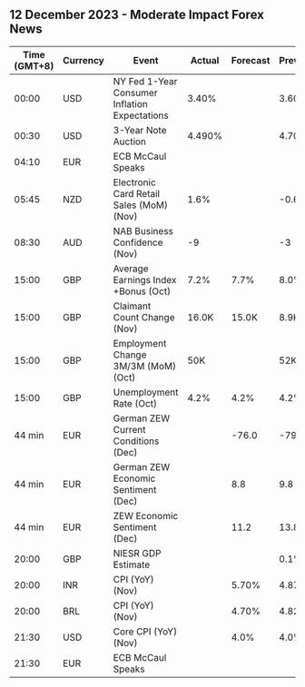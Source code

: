 ## 12 December 2023 - Moderate Impact Forex News

| Time (GMT+8) | Currency | Event | Actual | Forecast | Previous |
|------|----------|-------|--------|----------|----------|
| 00:00 | USD | NY Fed 1-Year Consumer Inflation Expectations | 3.40% |  | 3.60% |
| 00:30 | USD | 3-Year Note Auction | 4.490% |  | 4.701% |
| 04:10 | EUR | ECB McCaul Speaks |  |  |  |
| 05:45 | NZD | Electronic Card Retail Sales (MoM) (Nov) | 1.6% |  | -0.6% |
| 08:30 | AUD | NAB Business Confidence (Nov) | -9 |  | -3 |
| 15:00 | GBP | Average Earnings Index +Bonus (Oct) | 7.2% | 7.7% | 8.0% |
| 15:00 | GBP | Claimant Count Change (Nov) | 16.0K | 15.0K | 8.9K |
| 15:00 | GBP | Employment Change 3M/3M (MoM) (Oct) | 50K |  | 52K |
| 15:00 | GBP | Unemployment Rate (Oct) | 4.2% | 4.2% | 4.2% |
| 44 min | EUR | German ZEW Current Conditions (Dec) |  | -76.0 | -79.8 |
| 44 min | EUR | German ZEW Economic Sentiment (Dec) |  | 8.8 | 9.8 |
| 44 min | EUR | ZEW Economic Sentiment (Dec) |  | 11.2 | 13.8 |
| 20:00 | GBP | NIESR GDP Estimate |  |  | 0.1% |
| 20:00 | INR | CPI (YoY) (Nov) |  | 5.70% | 4.87% |
| 20:00 | BRL | CPI (YoY) (Nov) |  | 4.70% | 4.82% |
| 21:30 | USD | Core CPI (YoY) (Nov) |  | 4.0% | 4.0% |
| 21:30 | EUR | ECB McCaul Speaks |  |  |  |
